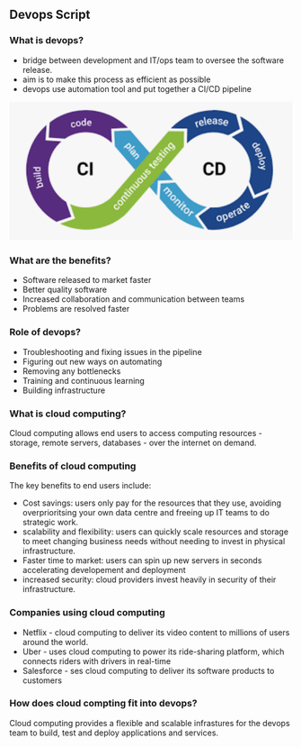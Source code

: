 ## Devops Script

### What is devops?

- bridge between development and IT/ops team to oversee the software release.
- aim is to make this process as efficient as possible
- devops use automation tool and put together a CI/CD pipeline

![img.png](img.png)

### What are the benefits?

- Software released to market faster
- Better quality software
- Increased collaboration and communication between teams
- Problems are resolved faster

### Role of devops?
- Troubleshooting and fixing issues in the pipeline
- Figuring out new ways on automating 
- Removing any bottlenecks
- Training and continuous learning 
- Building infrastructure 

### What is cloud computing? 

Cloud computing allows end users to access computing resources - storage, remote servers, databases - over the internet on demand.

### Benefits of cloud computing

The key benefits to end users include:

- Cost savings: users only pay for the resources that they use, avoiding overprioritsing your own data centre and freeing up IT teams to do strategic work.
- scalability and flexibility: users can quickly scale resources and storage to meet changing business needs without needing to invest in physical infrastructure.
- Faster time to market: users can spin up new servers in seconds accelerating developement and deployment
- increased security: cloud providers invest heavily in security of their infrastructure.

### Companies using cloud computing

- Netflix - cloud computing to deliver its video content to millions of users around the world.
- Uber - uses cloud computing to power its ride-sharing platform, which connects riders with drivers in real-time
- Salesforce - ses cloud computing to deliver its software products to customers

### How does cloud compting fit into devops?

Cloud computing provides a flexible and scalable infrastures for the devops team to build, test and deploy applications and services.
